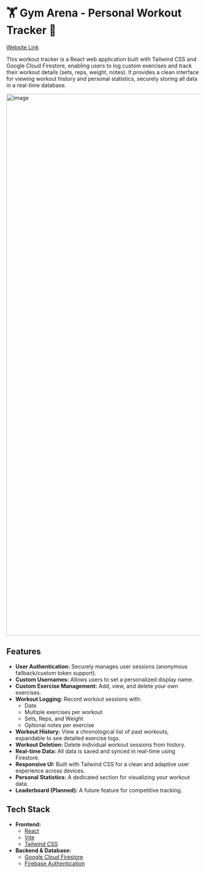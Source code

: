 # 🏋️ Gym Arena - Personal Workout Tracker 🚀

[Website Link](https://workout-tracker-app-six.vercel.app/)

This workout tracker is a React web application built with Tailwind CSS and Google Cloud Firestore, enabling users to log custom exercises and track their workout details (sets, reps, weight, notes). It provides a clean interface for viewing workout history and personal statistics, securely storing all data in a real-time database.

<img width="1414" alt="image" src="https://github.com/user-attachments/assets/c5b7dad2-9a37-48d5-83fd-93640442373b" />

## Features

* **User Authentication:** Securely manages user sessions (anonymous fallback/custom token support).
* **Custom Usernames:** Allows users to set a personalized display name.
* **Custom Exercise Management:** Add, view, and delete your own exercises.
* **Workout Logging:** Record workout sessions with:
    * Date
    * Multiple exercises per workout
    * Sets, Reps, and Weight 
    * Optional notes per exercise
* **Workout History:** View a chronological list of past workouts, expandable to see detailed exercise logs.
* **Workout Deletion:** Delete individual workout sessions from history.
* **Real-time Data:** All data is saved and synced in real-time using Firestore.
* **Responsive UI:** Built with Tailwind CSS for a clean and adaptive user experience across devices.
* **Personal Statistics:** A dedicated section for visualizing your workout data.
* **Leaderboard (Planned):** A future feature for competitive tracking.

## Tech Stack

* **Frontend:**
    * [React](https://react.dev/) 
    * [Vite](https://vitejs.dev/) 
    * [Tailwind CSS](https://tailwindcss.com/) 
* **Backend & Database:**
    * [Google Cloud Firestore](https://firebase.google.com/docs/firestore) 
    * [Firebase Authentication](https://firebase.google.com/docs/auth) 
